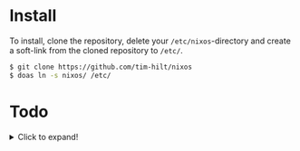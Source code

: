 # Install

To install, clone the repository, delete your `/etc/nixos`-directory and create a soft-link from the cloned repository to `/etc/`.

``` bash
$ git clone https://github.com/tim-hilt/nixos
$ doas ln -s nixos/ /etc/
```

# Todo

<details>
  <summary>Click to expand!</summary>

  ## Options
  
  - [x] doas instead of sudo
  - [x] pipewire instead of pulseaudio
  - [x] packages from unstable channel
  - [ ] dotfiles-management with home-manager
  - [x] correct keyboard-model and locales
  - [x] configuration.nix with symlink
  - [ ] btrfs-partition
  - [x] Configure Bluetooth
  
  ## Window Managers
  
  ### KDE
  
  - [x] Windows-tiling script
  - [x] no titlebar, when maximized
  - [ ] hello window decorations
  
  ### dwm
  
  - [ ] Build own nix-package
  
  ## Packages
  
  - [x] spotify
  - [x] vs-code
  - [ ] openvpn
  - [ ] intellij-idea
  - [x] nvim-nightly
  - [x] go
  - [x] rust
</details>
